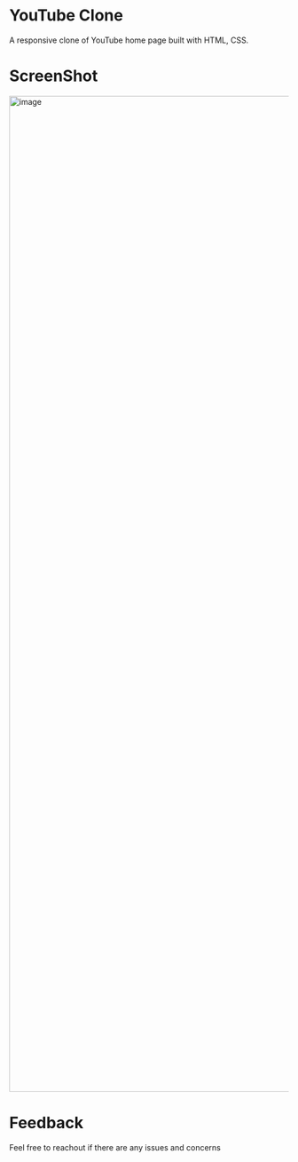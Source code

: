 # YouTube Clone

A responsive clone of YouTube home page built with HTML, CSS.

# ScreenShot
<img width="1792" alt="image" src="https://github.com/pvramana13189/Responsive-Youtube.com-Clone/assets/147018058/d699c162-5379-419a-94aa-a46f141278d1">

# Feedback

Feel free to reachout if there are any issues and concerns
